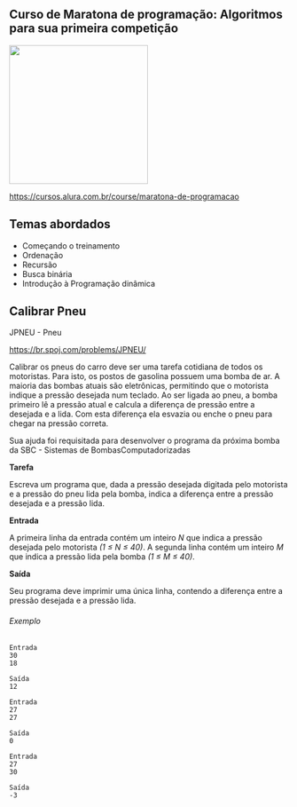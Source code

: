 Curso de Maratona de programação: Algoritmos para sua primeira competição
---------
<img src="https://www.alura.com.br/assets/api/cursos/maratona-de-programacao.svg" data-canonical-src="https://www.alura.com.br/assets/api/cursos/maratona-de-programacao.svg" width="250" height="250" />

https://cursos.alura.com.br/course/maratona-de-programacao

## Temas abordados
* Começando o treinamento
* Ordenação
* Recursão
* Busca binária
* Introdução à Programação dinâmica


## Calibrar Pneu
JPNEU - Pneu

https://br.spoj.com/problems/JPNEU/

Calibrar os pneus do carro deve ser uma tarefa cotidiana de todos os motoristas. Para isto, os postos de gasolina possuem uma bomba de ar. A maioria das bombas atuais são eletrônicas, permitindo que o motorista indique a pressão desejada num teclado. Ao ser ligada ao pneu, a bomba primeiro lê a pressão atual e calcula a diferença de pressão entre a desejada e a lida. Com esta diferença ela esvazia ou enche o pneu para chegar na pressão correta.

Sua ajuda foi requisitada para desenvolver o programa da próxima bomba da SBC - Sistemas de BombasComputadorizadas

**Tarefa**

Escreva um programa que, dada a pressão desejada digitada pelo motorista e a pressão do pneu lida pela bomba, indica a diferença entre a pressão desejada e a pressão lida.

**Entrada**

A primeira linha da entrada contém um inteiro *N* que indica a pressão desejada pelo motorista *(1 ≤ N ≤ 40)*. A segunda linha contém um inteiro *M* que indica a pressão lida pela bomba *(1 ≤ M ≤ 40)*.

 
**Saída**

Seu programa deve imprimir uma única linha, contendo a diferença entre a pressão desejada e a pressão lida.


###### Exemplo

```
Entrada
30
18

Saída
12

Entrada
27
27

Saída
0

Entrada
27
30

Saída
-3
```
